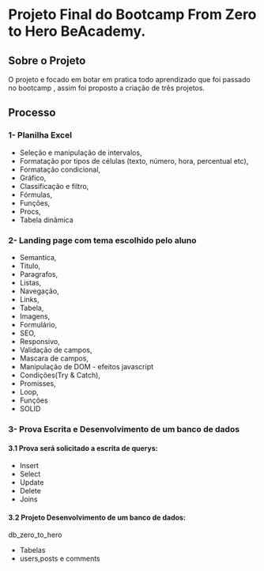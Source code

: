 #  Projeto Final do Bootcamp From Zero to Hero BeAcademy.


##  Sobre o Projeto
O projeto e focado em botar em pratica todo aprendizado que foi passado no bootcamp , assim foi proposto a criação de três projetos.

## Processo 

### 1- Planilha Excel
- Seleção e manipulação de intervalos,
- Formatação por tipos de células (texto, número,
hora, percentual etc),
- Formatação condicional,
- Gráfico,
- Classificação e filtro,
- Fórmulas,
- Funções,
- Procs,
- Tabela dinâmica

### 2- Landing page com tema escolhido pelo aluno
- Semantica,
- Titulo,
- Paragrafos,
- Listas,
- Navegação,
- Links,
- Tabela,
- Imagens,
- Formulário,
- SEO,
- Responsivo,
- Validação de campos,
- Mascara de campos,
- Manipulação de DOM - efeitos javascript
- Condições(Try & Catch),
- Promisses,
- Loop,
- Funções
- SOLID
  
### 3- Prova Escrita e Desenvolvimento de um banco de dados

#### 3.1 Prova será solicitado a escrita de querys:
- Insert
- Select
- Update
- Delete
- Joins
   
#### 3.2 Projeto Desenvolvimento de um banco de dados:
db_zero_to_hero
- Tabelas
- users,posts e comments
